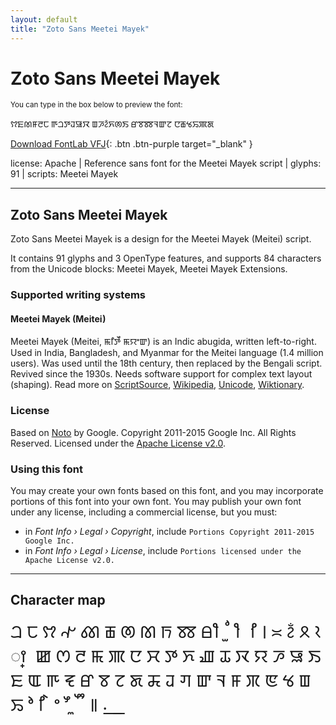 ```yaml
---
layout: default
title: "Zoto Sans Meetei Mayek"
---
```


# Zoto Sans Meetei Mayek

<small>You can type in the box below to preview the font:</small>

<div contenteditable="true" class="texteditor" style="font-family: 'Zoto Sans Meetei Mayek';">
<p spellcheck="false">ꫢꯐꫧꯝꯂꫡ ꯒꫠꯇꯙꯎꯋ ꯡꯍꫲꯈꫦꯏ ꯔꯕꫩꯜꯛꯖ ꯅꫥꯠꯢꯄꯗ</p>
</div>

[Download FontLab VFJ](https://downgit.github.io/#/home?url=https://github.com/fontlabcom/getgo-fonts/blob/main/getgo-fonts/apache/zotosans/zotosans-meeteimayek.vfj){: .btn .btn-purple target="_blank" }

license: Apache \| Reference sans font for the Meetei Mayek script \| glyphs: 91 \| scripts: Meetei Mayek

---


## Zoto Sans Meetei Mayek

Zoto Sans Meetei Mayek is a design for the Meetei Mayek (Meitei) script.

It contains 91 glyphs and 3 OpenType features, and supports 84 characters from the Unicode blocks: Meetei Mayek, Meetei Mayek Extensions.


### Supported writing systems


#### Meetei Mayek (Meitei)

Meetei Mayek (Meitei, ꯃꯤꯇꯩ ꯃꯌꯦꯛ) is an Indic abugida, written left-to-right. Used in India, Bangladesh, and Myanmar for the Meitei language (1.4 million users). Was used until the 18th century, then replaced by the Bengali script. Revived since the 1930s. Needs software support for complex text layout (shaping). Read more on [ScriptSource](https://scriptsource.org/scr/Mtei), [Wikipedia](https://en.wikipedia.org/wiki/ISO_15924:Mtei), [Unicode](https://www.unicode.org/versions/Unicode13.0.0/ch13.pdf#G27615), [Wiktionary](https://en.wiktionary.org/wiki/Category:Meitei_Mayek_script).


### License

Based on [Noto](https://github.com/notofonts) by Google. Copyright 2011-2015 Google Inc. All Rights Reserved. Licensed under the [Apache License v2.0](https://www.apache.org/licenses/LICENSE-2.0.txt).

### Using this font

You may create your own fonts based on this font, and you may incorporate portions of this font into your own font. You may publish your own font under any license, including a commercial license, but you must:

- in _Font Info › Legal › Copyright_, include `Portions Copyright 2011-2015 Google Inc.`
- in _Font Info › Legal › License_, include `Portions licensed under the Apache License v2.0.`


---

## Character map

<div style="font-family: 'Zoto Sans Meetei Mayek'; font-size: 2em;">
ꫠ ꫡ ꫢ ꫣ ꫤ ꫥ ꫦ ꫧ ꫨ ꫩ ꫪ ꫫ ꫬ ꫭ ꫮ ꫯ ꫰ ꫱ ꫲ ꫳ ꫴ ꫵ ꫶ ꯀ ꯁ ꯂ ꯃ ꯄ ꯅ ꯆ ꯇ ꯈ ꯉ ꯊ ꯋ ꯌ ꯍ ꯎ ꯏ ꯐ ꯑ ꯒ ꯓ ꯔ ꯕ ꯖ ꯗ ꯘ ꯙ ꯚ ꯛ ꯜ ꯝ ꯞ ꯟ ꯠ ꯡ ꯢ ꯣ ꯤ ꯥ ꯦ ꯧ ꯨ ꯩ ꯪ ꯫ ꯬ ꯭
</div>

